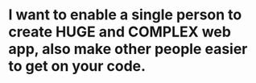 # I want to enable a single person to create HUGE and COMPLEX web app, also make other people easier to get on your code.

